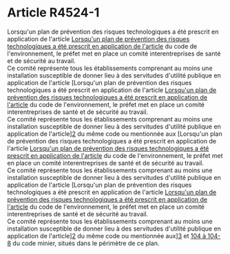 # Article R4524-1

Lorsqu'un plan de prévention des risques technologiques a été prescrit en application de l'article [Lorsqu'un plan de prévention des risques technologiques a été prescrit en application de l'article][1] du code de l'environnement, le préfet met en place un comité interentreprises de santé et de sécurité au travail.   
Ce comité représente tous les établissements comprenant au moins une installation susceptible de donner lieu à des servitudes d'utilité publique en application de l'article [Lorsqu'un plan de prévention des risques technologiques a été prescrit en application de l'article [Lorsqu'un plan de prévention des risques technologiques a été prescrit en application de l'article][1] du code de l'environnement, le préfet met en place un comité interentreprises de santé et de sécurité au travail.   
Ce comité représente tous les établissements comprenant au moins une installation susceptible de donner lieu à des servitudes d'utilité publique en application de l'article][2] du même code ou mentionnée aux [Lorsqu'un plan de prévention des risques technologiques a été prescrit en application de l'article [Lorsqu'un plan de prévention des risques technologiques a été prescrit en application de l'article][1] du code de l'environnement, le préfet met en place un comité interentreprises de santé et de sécurité au travail.   
Ce comité représente tous les établissements comprenant au moins une installation susceptible de donner lieu à des servitudes d'utilité publique en application de l'article [Lorsqu'un plan de prévention des risques technologiques a été prescrit en application de l'article [Lorsqu'un plan de prévention des risques technologiques a été prescrit en application de l'article][1] du code de l'environnement, le préfet met en place un comité interentreprises de santé et de sécurité au travail.   
Ce comité représente tous les établissements comprenant au moins une installation susceptible de donner lieu à des servitudes d'utilité publique en application de l'article][2] du même code ou mentionnée aux][3] et [104 à 104-8][4] du code minier, situés dans le périmètre de ce plan.

 [1]: /affichCodeArticle.do?cidTexte=LEGITEXT000006074220&idArticle=LEGIARTI000006834316&dateTexte=&categorieLien=cid
 [2]: /affichCodeArticle.do?cidTexte=LEGITEXT000006074220&idArticle=LEGIARTI000006834304&dateTexte=&categorieLien=cid
 [3]: /affichCodeArticle.do?cidTexte=LEGITEXT000006071785&idArticle=LEGIARTI000006627113&dateTexte=&categorieLien=cid
 [4]: /affichCodeArticle.do?cidTexte=LEGITEXT000006071785&idArticle=LEGIARTI000006627317&dateTexte=&categorieLien=cid